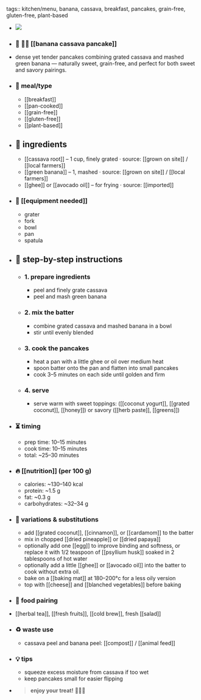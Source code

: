 tags:: kitchen/menu, banana, cassava, breakfast, pancakes, grain-free, gluten-free, plant-based

- ![](https://peach-geographical-bat-397.mypinata.cloud/ipfs/bafybeidwml64usnhbsukq3l52iyatp4po3nzfacwcojfus7plsd3yqghv4)
- ### 🧾 🍌🌿 [[banana cassava pancake]]
- dense yet tender pancakes combining grated cassava and mashed green banana — naturally sweet, grain-free, and perfect for both sweet and savory pairings.
- ### 🍴 meal/type
	- [[breakfast]]
	- [[pan-cooked]]
	- [[grain-free]]
	- [[gluten-free]]
	- [[plant-based]]
- ## 🍃 ingredients
	- [[cassava root]] – 1 cup, finely grated · source: [[grown on site]] / [[local farmers]]
	- [[green banana]] – 1, mashed · source: [[grown on site]] / [[local farmers]]
	- [[ghee]] or [[avocado oil]] – for frying · source: [[imported]]
- ### 🔧 [[equipment needed]]
	- grater
	- fork
	- bowl
	- pan
	- spatula
- ## 📝 step-by-step instructions
	- ### 1. prepare ingredients
		- peel and finely grate cassava
		- peel and mash green banana
	- ### 2. mix the batter
		- combine grated cassava and mashed banana in a bowl
		- stir until evenly blended
	- ### 3. cook the pancakes
		- heat a pan with a little ghee or oil over medium heat
		- spoon batter onto the pan and flatten into small pancakes
		- cook 3–5 minutes on each side until golden and firm
	- ### 4. serve
		- serve warm with sweet toppings: ([[coconut yogurt]], [[grated coconut]], [[honey]]) or savory ([[herb paste]], [[greens]])
- ### ⏳ timing
	- prep time: 10–15 minutes
	- cook time: 10–15 minutes
	- total: ~25–30 minutes
- ### 🔥 [[nutrition]] (per 100 g)
	- calories: ~130–140 kcal
	- protein: ~1.5 g
	- fat: ~0.3 g
	- carbohydrates: ~32–34 g
- ### 🧪 variations & substitutions
	- add [[grated coconut]], [[cinnamon]], or [[cardamom]] to the batter
	- mix in chopped [[dried pineapple]] or [[dried papaya]]
	- optionally add one [[egg]] to improve binding and softness, or replace it with 1/2 teaspoon of [[psyllium husk]] soaked in 2 tablespoons of hot water
	- optionally add a little [[ghee]] or [[avocado oil]] into the batter to cook without extra oil.
	- bake on a [[baking mat]] at 180–200°c for a less oily version
	- top with [[cheese]] and [[blanched vegetables]] before baking
- ### 🧭 food pairing
- [[herbal tea]], [[fresh fruits]], [[cold brew]], fresh [[salad]]
- ### ♻️ waste use
	- cassava peel and banana peel: [[compost]] / [[animal feed]]
- ### 💡 tips
	- squeeze excess moisture from cassava if too wet
	- keep pancakes small for easier flipping
- > **enjoy your treat!** 🍌🌿🥞